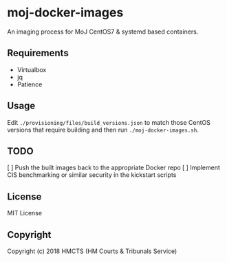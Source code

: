 # moj-docker-images

An imaging process for MoJ CentOS7 & systemd based containers.

## Requirements

* Virtualbox
* jq
* Patience

## Usage

Edit `./provisioning/files/build_versions.json` to match those CentOS 
versions that require building and then run `./moj-docker-images.sh`.

## TODO

[ ] Push the built images back to the appropriate Docker repo
[ ] Implement CIS benchmarking or similar security in the kickstart scripts

## License

MIT License

## Copyright 

Copyright (c) 2018 HMCTS (HM Courts & Tribunals Service)